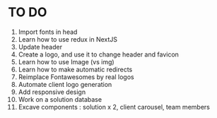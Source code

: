 # TO DO

1. Import fonts in head
2. Learn how to use redux in NextJS
3. Update header
4. Create a logo, and use it to change header and favicon
5. Learn how to use Image (vs img)
6. Learn how to make automatic redirects
7. Reimplace Fontawesomes by real logos
8. Automate client logo generation
9. Add responsive design
10. Work on a solution database
11. Excave components : solution x 2, client carousel, team members
